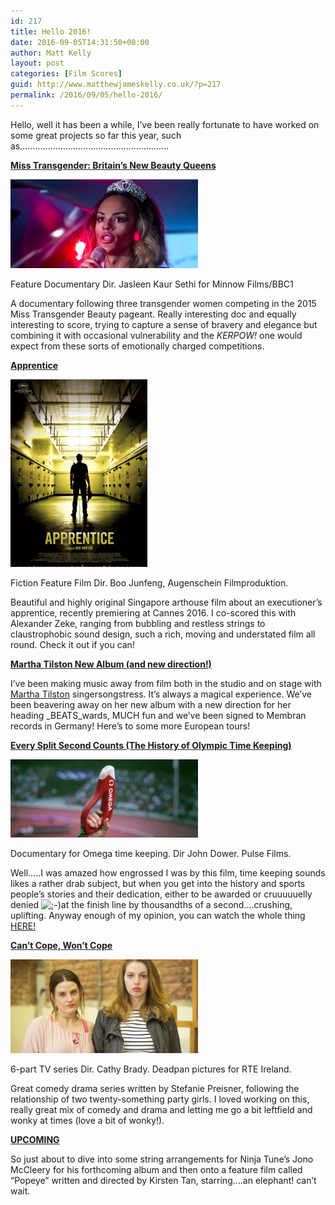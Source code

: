 ```yaml
---
id: 217
title: Hello 2016!
date: 2016-09-05T14:31:50+00:00
author: Matt Kelly
layout: post
categories: [Film Scores]
guid: http://www.matthewjameskelly.co.uk/?p=217
permalink: /2016/09/05/hello-2016/
---
```

Hello, well it has been a while, I&#8217;ve been really fortunate to have worked on some great projects so far this year, such as&#8230;&#8230;&#8230;&#8230;&#8230;&#8230;&#8230;&#8230;&#8230;&#8230;&#8230;&#8230;&#8230;&#8230;&#8230;&#8230;&#8230;&#8230;&#8230;..

<span style="text-decoration: underline;"><strong>Miss Transgender: Britain&#8217;s New Beauty Queens</strong></span>

[<img class="alignnone size-medium wp-image-218" src="/mjkwp/wp-content/uploads/2016/09/Screen-Shot-2016-09-05-at-14.36.51-300x142.png" alt="Screen Shot 2016-09-05 at 14.36.51" width="300" height="142" />](/mjkwp/wp-content/uploads/2016/09/Screen-Shot-2016-09-05-at-14.36.51.png) 

Feature Documentary Dir. Jasleen Kaur Sethi for Minnow Films/BBC1

A documentary following three transgender women competing in the 2015 Miss Transgender Beauty pageant. Really interesting doc and equally interesting to score, trying to capture a sense of bravery and elegance but combining it with occasional vulnerability and the _KERPOW!_ one would expect from these sorts of emotionally charged competitions.

<span style="text-decoration: underline;"><strong>Apprentice</strong></span>

[<img class="alignnone size-medium wp-image-219" src="/mjkwp/wp-content/uploads/2016/09/Screen-Shot-2016-09-05-at-14.53.45-219x300.png" alt="Screen Shot 2016-09-05 at 14.53.45" width="219" height="300" />](/mjkwp/wp-content/uploads/2016/09/Screen-Shot-2016-09-05-at-14.53.45.png) 

Fiction Feature Film Dir. Boo Junfeng, Augenschein Filmproduktion.

Beautiful and highly original Singapore arthouse film about an executioner&#8217;s apprentice, recently premiering at Cannes 2016. I co-scored this with Alexander Zeke, ranging from bubbling and restless strings to claustrophobic sound design, such a rich, moving and understated film all round. Check it out if you can!

<span style="text-decoration: underline;"><strong>Martha Tilston New Album (and new direction!)</strong></span>

I&#8217;ve been making music away from film both in the studio and on stage with [Martha Tilston](http://www.marthatilston.co.uk) singersongstress. It&#8217;s always a magical experience. We&#8217;ve been beavering away on her new album with a new direction for her heading _BEATS_wards, MUCH fun and we&#8217;ve been signed to Membran records in Germany! Here&#8217;s to some more European tours!

<span style="text-decoration: underline;"><strong>Every Split Second Counts (The History of Olympic Time Keeping)</strong></span>

[<img class="alignnone size-medium wp-image-220" src="/mjkwp/wp-content/uploads/2016/09/Screen-Shot-2016-09-05-at-15.11.32-300x125.png" alt="Screen Shot 2016-09-05 at 15.11.32" width="300" height="125" />](/mjkwp/wp-content/uploads/2016/09/Screen-Shot-2016-09-05-at-15.11.32.png) 

Documentary for Omega time keeping. Dir John Dower. Pulse Films.

Well&#8230;..I was amazed how engrossed I was by this film, time keeping sounds likes a rather drab subject, but when you get into the history and sports people&#8217;s stories and their dedication, either to be awarded or cruuuuuelly denied  <img src="http://www.matthewjameskelly.co.uk/mjkwp/wp-includes/images/smilies/icon_wink.gif" alt=";-)" class="wp-smiley" />at the finish line by thousandths of a second&#8230;.crushing, uplifting. Anyway enough of my opinion, you can watch the whole thing [HERE!](https://www.youtube.com/watch?v=3WOydolQPjw)

<span style="text-decoration: underline;"><strong>Can&#8217;t Cope, Won&#8217;t Cope</strong></span>

[<img class="alignnone size-medium wp-image-222" src="/mjkwp/wp-content/uploads/2016/09/Screen-Shot-2016-09-05-at-15.20.46-300x150.png" alt="Screen Shot 2016-09-05 at 15.20.46" width="300" height="150" />](/mjkwp/wp-content/uploads/2016/09/Screen-Shot-2016-09-05-at-15.20.46.png) 

6-part TV series Dir. Cathy Brady. Deadpan pictures for RTE Ireland.

Great comedy drama series written by Stefanie Preisner, following the relationship of two twenty-something party girls. I loved working on this, really great mix of comedy and drama and letting me go a bit leftfield and wonky at times (love a bit of wonky!).

<span style="text-decoration: underline;"><strong>UPCOMING</strong></span>

So just about to dive into some string arrangements for Ninja Tune&#8217;s Jono McCleery for his forthcoming album and then onto a feature film called &#8220;Popeye&#8221; written and directed by Kirsten Tan, starring&#8230;.an elephant! can&#8217;t wait.

&nbsp;